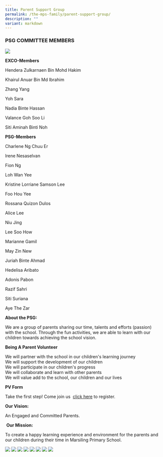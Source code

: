 ```yaml
---
title: Parent Support Group
permalink: /the-mps-family/parent-support-group/
description: ""
variant: markdown
---
```

### **PSG COMMITTEE MEMBERS**

![](/images/PSG/psg%20committee.jpg)

**EXCO-Members**

Hendera Zulkarnaen Bin Mohd Hakim

Khairul Anuar Bin Md Ibrahim

Zhang Yang

Yoh Sara

Nadia Binte Hassan

Valance Goh Soo Li

Siti Aminah Binti Noh

**PSG-Members**

Charlene Ng Chuu Er

Irene Nesaselvan

Fion Ng

Loh Wan Yee

Kristine Lorriane Samson Lee

Foo Hou Yee

Rossana Quizon Dulos

Alice Lee

Niu Jing

Lee Soo How

Marianne Gamil

May Zin New

Juriah Binte Ahmad

Hedelisa Aribato

Adonis Pabon

Razif Sahri

Siti Suriana

Aye The Zar


**About the PSG:**

We are a group of parents sharing our time, talents and efforts (passion) with the school. Through the fun activities, we are able to learn with our children towards achieving the school vision.

**Being A Parent Volunteer** 

We will partner with the school in our children's learning journey  
We will support the development of our children  
We will participate in our children's progress  
We will collaborate and learn with other parents  
We will value add to the school, our children and our lives

**PV Form** 

Take the first step! Come join us  [click here](https://form.gov.sg/63620bee2fec1f00120d65c2) to register.

**Our Vision:**

An Engaged and Committed Parents.

 **Our Mission:**

To create a happy learning experience and environment for the parents and our children during their time in Marsiling Primary School.

![](/images/PSG/psg_01.JPG)
![](/images/PSG/psg_02.JPG)
![](/images/PSG/psg_03.JPG)
![](/images/PSG/psg_04.JPG)
![](/images/PSG/psg_05.JPG)
![](/images/PSG/psg_06.JPG)
![](/images/PSG/psg_07.JPG)
![](/images/PSG/psg_08.JPG)
